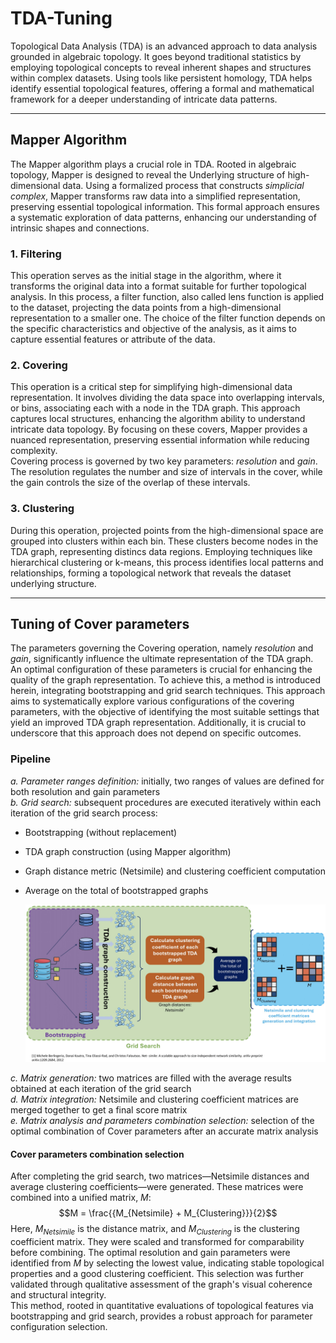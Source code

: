 # TDA-Tuning
Topological Data Analysis (TDA) is an advanced approach to data analysis grounded in algebraic topology. It goes beyond traditional statistics by employing topological concepts to reveal inherent shapes and structures within complex datasets. Using tools like persistent homology, TDA helps identify essential topological features, offering a formal and mathematical framework for a deeper understanding of intricate data patterns.

---

## Mapper Algorithm
The Mapper algorithm plays a crucial role in TDA. Rooted in algebraic topology, Mapper is designed to reveal the Underlying structure of high-dimensional data. Using a formalized process that constructs *simplicial complex*, Mapper transforms raw data into a simplified representation, preserving essential topological information. This formal approach ensures a systematic exploration of data patterns, enhancing our understanding of intrinsic shapes and connections. 

### 1. Filtering
This operation serves as the initial stage in the algorithm, where it transforms the original data into a format suitable for further topological analysis. In this process, a filter function, also called lens function is applied to the dataset, projecting the data points from a high-dimensional representation to a smaller one. The choice of the filter function depends on the specific characteristics and objective of the analysis, as it aims to capture essential features or attribute of the data.

### 2. Covering
This operation is a critical step for simplifying high-dimensional data representation. It involves dividing the data space into overlapping intervals, or bins, associating each with a node in the TDA graph. This approach captures local structures, enhancing the algorithm ability to understand intricate data topology. By focusing on these covers, Mapper provides a nuanced representation, preserving essential information while reducing complexity.  
Covering process is governed by two key parameters: *resolution* and *gain*. The resolution regulates the number and size of intervals in the cover, while the gain controls the size of the overlap of these intervals.

### 3. Clustering
During this operation, projected points from the high-dimensional space are grouped into clusters within each bin. These clusters become nodes in the TDA graph, representing distincs data regions. Employing techniques like hierarchical clustering or k-means, this process identifies local patterns and relationships, forming a topological network that reveals the dataset underlying structure. 

---

## Tuning of Cover parameters
The parameters governing the Covering operation, namely _resolution_ and _gain_, significantly influence the ultimate representation of the TDA graph. An optimal configuration of these parameters is crucial for enhancing the quality of the graph representation. To achieve this, a method is introduced herein, integrating bootstrapping and grid search techniques. This approach aims to systematically explore various configurations of the covering parameters, with the objective of identifying the most suitable settings that yield an improved TDA graph representation. Additionally, it is crucial to underscore that this approach does not depend on specific outcomes.

### Pipeline  
_a. Parameter ranges definition:_ initially, two ranges of values are defined for both resolution and gain parameters  
_b. Grid search:_ subsequent procedures are executed iteratively within each iteration of the grid search process:  
  * Bootstrapping (without replacement)
  * TDA graph construction (using Mapper algorithm)
  * Graph distance metric (Netsimile) and clustering coefficient computation
  * Average on the total of bootstrapped graphs

    ![Hyperparameter Tuning Pipeline](./images/hyperparameter_tuning_scheme.jpeg)

_c. Matrix generation:_ two matrices are filled with the average results obtained at each iteration of the grid search  
_d. Matrix integration:_ Netsimile and clustering coefficient matrices are merged together to get a final score matrix  
_e. Matrix analysis and parameters combination selection:_ selection of the optimal combination of Cover parameters after an accurate matrix analysis  

#### Cover parameters combination selection
After completing the grid search, two matrices—Netsimile distances and average clustering coefficients—were generated. These matrices were combined into a unified matrix, $M$:
$$M = \frac{{M_{Netsimile} + M_{Clustering}}}{2}$$
Here, $M_{Netsimile}$ is the distance matrix, and $M_{Clustering}$ is the clustering coefficient matrix. They were scaled and transformed for comparability before combining. The optimal resolution and gain parameters were identified from $M$ by selecting the lowest value, indicating stable topological properties and a good clustering coefficient. This selection was further validated through qualitative assessment of the graph's visual coherence and structural integrity.  
This method, rooted in quantitative evaluations of topological features via bootstrapping and grid search, provides a robust approach for parameter configuration selection.

